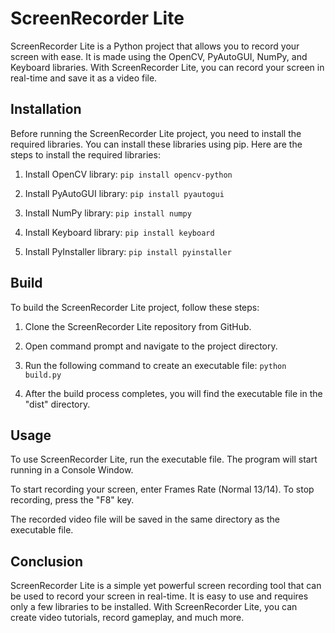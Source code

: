 # ScreenRecorder Lite

ScreenRecorder Lite is a Python project that allows you to record your screen with ease. It is made using the OpenCV, PyAutoGUI, NumPy, and Keyboard libraries. With ScreenRecorder Lite, you can record your screen in real-time and save it as a video file.

## Installation

Before running the ScreenRecorder Lite project, you need to install the required libraries. You can install these libraries using pip. Here are the steps to install the required libraries:

1. Install OpenCV library: `pip install opencv-python`

2. Install PyAutoGUI library: `pip install pyautogui`

3. Install NumPy library: `pip install numpy`

4. Install Keyboard library: `pip install keyboard`

5. Install PyInstaller library: `pip install pyinstaller`

## Build

To build the ScreenRecorder Lite project, follow these steps:

1. Clone the ScreenRecorder Lite repository from GitHub.

2. Open command prompt and navigate to the project directory.

3. Run the following command to create an executable file: `python build.py`

4. After the build process completes, you will find the executable file in the "dist" directory.

## Usage

To use ScreenRecorder Lite, run the executable file. The program will start running in a Console Window.

To start recording your screen, enter Frames Rate (Normal 13/14). To stop recording, press the "F8" key.

The recorded video file will be saved in the same directory as the executable file.

## Conclusion

ScreenRecorder Lite is a simple yet powerful screen recording tool that can be used to record your screen in real-time. It is easy to use and requires only a few libraries to be installed. With ScreenRecorder Lite, you can create video tutorials, record gameplay, and much more.
